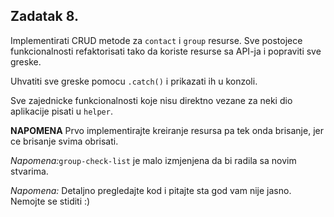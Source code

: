 ## Zadatak 8.

Implementirati CRUD metode za `contact` i `group` resurse.
Sve postojece funkcionalnosti refaktorisati tako da koriste resurse sa API-ja i popraviti sve greske.

Uhvatiti sve greske pomocu `.catch()` i prikazati ih u konzoli.

Sve zajednicke funkcionalnosti koje nisu direktno vezane za neki dio aplikacije pisati u `helper`.

__NAPOMENA__ Prvo implementirajte kreiranje resursa pa tek onda brisanje, jer ce brisanje svima obrisati.

_Napomena:_`group-check-list` je malo izmjenjena da bi radila sa novim stvarima.

_Napomena:_ Detaljno pregledajte kod i pitajte sta god vam nije jasno. Nemojte se stiditi :)

